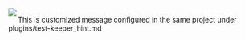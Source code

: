 <img align="left" src="https://cdn0.tnwcdn.com/wp-content/blogs.dir/1/files/2016/06/giphy-2.gif">

This is customized message configured in the same project under plugins/test-keeper_hint.md
